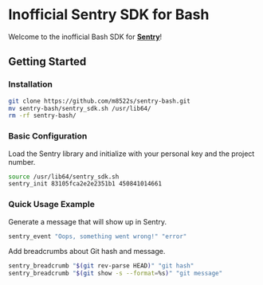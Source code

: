 # Inofficial Sentry SDK for Bash

Welcome to the inofficial Bash SDK for **[Sentry](http://sentry.io/)**!

## Getting Started

### Installation

```bash
git clone https://github.com/m8522s/sentry-bash.git
mv sentry-bash/sentry_sdk.sh /usr/lib64/
rm -rf sentry-bash/
```


### Basic Configuration

Load the Sentry library and initialize with your personal key and the project number.

```bash
source /usr/lib64/sentry_sdk.sh
sentry_init 83105fca2e2e2351b1 450841014661
```


### Quick Usage Example

Generate a message that will show up in Sentry.

```bash
sentry_event "Oops, something went wrong!" "error"
```

Add breadcrumbs about Git hash and message.

```bash
sentry_breadcrumb "$(git rev-parse HEAD)" "git hash"
sentry_breadcrumb "$(git show -s --format=%s)" "git message"
```
